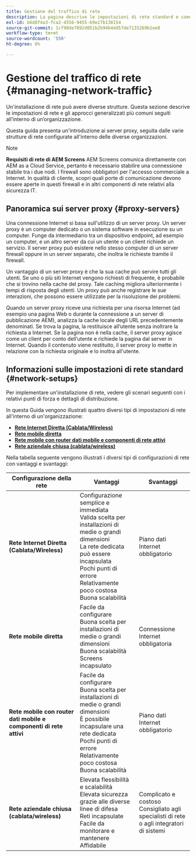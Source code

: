 ```yaml
---
title: Gestione del traffico di rete
description: La pagina descrive le impostazioni di rete standard e come gestire il traffico di rete.
exl-id: b6d8f4a3-fca2-4556-9455-b9e27b138154
source-git-commit: 1cf90de7892d051b2b94b4dd57de7135269b1ee8
workflow-type: tm+mt
source-wordcount: '550'
ht-degree: 0%

---
```


# Gestione del traffico di rete {#managing-network-traffic}

Un&#39;installazione di rete può avere diverse strutture. Questa sezione descrive le impostazioni di rete e gli approcci generalizzati più comuni seguiti all’interno di un’organizzazione.

Questa guida presenta un&#39;introduzione ai server proxy, seguita dalle varie strutture di rete configurate all&#39;interno delle diverse organizzazioni.

>[!NOTE]
>**Requisiti di rete di AEM Screens**
>AEM Screens comunica direttamente con AEM as a Cloud Service, pertanto è necessario stabilire una connessione stabile tra i due nodi. I firewall sono obbligatori per l&#39;accesso commerciale a Internet. In qualità di cliente, scopri quali porte di comunicazione devono essere aperte in questi firewall e in altri componenti di rete relativi alla sicurezza IT.

## Panoramica sui server proxy {#proxy-servers}

Una connessione Internet si basa sull&#39;utilizzo di un server proxy. Un server proxy è un computer dedicato o un sistema software in esecuzione su un computer. Funge da intermediario tra un dispositivo endpoint, ad esempio un computer, e un altro server da cui un utente o un client richiede un servizio. Il server proxy può esistere nello stesso computer di un server firewall oppure in un server separato, che inoltra le richieste tramite il firewall.

Un vantaggio di un server proxy è che la sua cache può servire tutti gli utenti. Se uno o più siti Internet vengono richiesti di frequente, è probabile che si trovino nella cache del proxy. Tale caching migliora ulteriormente i tempi di risposta degli utenti. Un proxy può anche registrare le sue interazioni, che possono essere utilizzate per la risoluzione dei problemi.

Quando un server proxy riceve una richiesta per una risorsa Internet (ad esempio una pagina Web o durante la connessione a un server di pubblicazione AEM), analizza la cache locale degli URL precedentemente denominati. Se trova la pagina, la restituisce all’utente senza inoltrare la richiesta a Internet. Se la pagina non è nella cache, il server proxy agisce come un client per conto dell’utente e richiede la pagina dal server in Internet. Quando il contenuto viene restituito, il server proxy lo mette in relazione con la richiesta originale e lo inoltra all&#39;utente.

## Informazioni sulle impostazioni di rete standard {#network-setups}

Per implementare un&#39;installazione di rete, vedere gli scenari seguenti con i relativi punti di forza e dettagli di distribuzione.

In questa Guida vengono illustrati quattro diversi tipi di impostazioni di rete all&#39;interno di un&#39;organizzazione:

* **[Rete Internet Diretta (Cablata/Wireless)](/help/using/direct-internet-network.md)**
* **[Rete mobile diretta](/help/using/mobile-network.md)**
* **[Rete mobile con router dati mobile e componenti di rete attivi](/help/using/mobile-network-router.md)**
* **[Rete aziendale chiusa (cablata/wireless)](/help/using/enclosed-corporate-network.md)**

Nella tabella seguente vengono illustrati i diversi tipi di configurazioni di rete con vantaggi e svantaggi:

| Configurazione della rete | Vantaggi | Svantaggi |
|--- |--- |--- |
| **Rete Internet Diretta (Cablata/Wireless)** | Configurazione semplice e immediata<br>Valida scelta per installazioni di medie o grandi dimensioni<br>La rete dedicata può essere incapsulata<br>Pochi punti di errore<br>Relativamente poco costosa<br>Buona scalabilità | Piano dati Internet obbligatorio |
| **Rete mobile diretta** | Facile da configurare<br>Buona scelta per installazioni di medie o grandi dimensioni<br>Buona scalabilità<br>Screens incapsulato | Connessione Internet obbligatoria |
| **Rete mobile con router dati mobile e componenti di rete attivi** | Facile da configurare<br>Buona scelta per installazioni di medie o grandi dimensioni<br>È possibile incapsulare una rete dedicata<br>Pochi punti di errore<br>Relativamente poco costosa<br>Buona scalabilità | Piano dati Internet obbligatorio |
| **Rete aziendale chiusa (cablata/wireless)** | Elevata flessibilità e scalabilità<br>Elevata sicurezza grazie alle diverse linee di difesa<br>Reti incapsulate<br>Facile da monitorare e mantenere<br>Affidabile | Complicato e costoso<br>Consigliato agli specialisti di rete o agli integratori di sistemi |
